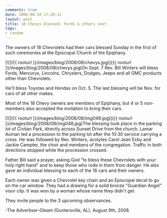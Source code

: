```yaml
---
comments: true
date: 2008-08-18 17:20:11
layout: post
title: 18 Chevys blessed; Fords & others next
tags:
- random
---
```


The owners of 18 Chevrolets had their cars blessed Sunday in the first of such ceremonies at the Episcopal Church of the Epiphany.

[![]({{ rooturl }}/images/blog/2008/08/chevys.jpg)]({{ rooturl }}/images/blog/2008/08/chevys.jpg)On Sept. 7 Rev. Bill Winters will bless Fords, Mercurys, Lincolns, Chryslers, Dodges, Jeeps and all GMC products other than Chevrolets.<!-- more -->

He'll bless Toyotas and Hondas on Oct. 5. The last blessing will be Nov. for cars of all other makes.

Most of the 18 Chevy owners are members of Epiphany, but 4 or 5 non-members also accepted the invitation to bring their cars.

[![]({{ rooturl }}/images/blog/2008/08/img048.jpg)]({{ rooturl }}/images/blog/2008/08/img048.jpg)The blessing took place in the parking lot of Civitan Park, directly across Sunset Drive from the church. Lamar Auman led a procession to the parking lot after the 10:30 service carrying a cross. He was followed by Rev. Winters, acolytes Carol Jean Exby and Jackie Campter, the choir and members of the congregation. Traffic in both directions stopped while the procession crossed.

Father Bill said a prayer, asking God "to bless these Chevrolets with your holy right hand" and to keep those who rode in them from danger. He also gave an individual blessing to each of the 18 cars and their owners.

Each owner was given a Chevrolet key chain and an Episcopal decal to go on the car window. They had a drawing for a solid bronze "Guardian Angel" visor clip. It was won by a woman whose name they didn't get.

They invite people to the 3 upcoming observances.

-The Advertiser-Gleam (Guntersville, AL), August 9th, 2008.
